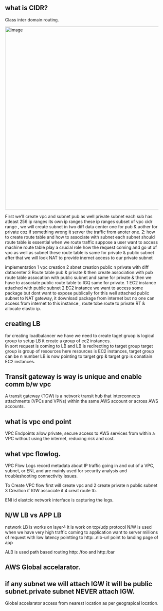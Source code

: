 ## what is CIDR?
Class inter domain routing.

<img width="870" height="601" alt="image" src="https://github.com/user-attachments/assets/f871cb26-8fd6-4988-9f2c-e223f8dc0314" />


First we'll create vpc and subnet pub as well private subnet each sub has atleast 256 ip ranges  its own ip ranges these ip ranges subset of vpc cidr range , we will create subnet in two diff data center one for pub & aother for private coz if something wrong it server the traffic from anoter one.
2: how to create route table and how to associate with subnet each subnet should  route table is essential when we route traffic suppose a user want to access machine 
route table play a crucial role how the request coming and go ut of vpc as well as subnet these route table is same for private & public subnet 
after that we will look NAT to provide inernet access to our private subnet   

implementation 1 vpc creation 2 sbnet creation public n private with diff datacenter 3 Route table pub & private & then create association with pub route table assocation with public subnet and same for private & then we have to associate public route table to IGQ same for private.
1 EC2 instance attached with public subnet 
2 EC2 instance we want to access some package but dont want to expose publically for this well attached public subnet to NAT gateway, it download package from internet but no one can access from internet to this instance , route tobe route to private RT & allocate elastic ip.  

## creating LB 
for creating loadbalancer we have we need to create taget gruop is logical group to setup LB it create a group of ec2 instances.  
In sort request is coming to LB and LB is redirecting to target group target group is group of resources here resources is EC2 instances, target group can be n number LB is now pointing to target grp & target grp is conatiain EC2 instances.

## Transit gateway is way is unique and enable comm b/w vpc

A transit gateway (TGW) is a network transit hub that interconnects attachments (VPCs and VPNs) within the same AWS account or across AWS accounts.

## what is vpc end point 

VPC Endpoints allow private, secure access to AWS services from within a VPC without using the internet, reducing risk and cost.  

## what vpc flowlog.

VPC Flow Logs record metadata about IP traffic going in and out of a VPC, subnet, or ENI, and are mainly used for security analysis and troubleshooting connectivity issues.  

To Create VPC flow first will create vpc and 2 create private n public subnet 3 Creation if IGW associate it 4 creat route tb. 

ENI id elastcic network interface is capturing the logs.  

## N/W LB vs APP LB 

network LB is works on layer4 it is work on tcp/udp protocol N/W is used when we have very high traffic coming to application want to server millions of request with low latency  pointting to http:..nlb-url  point to landing page of app

ALB is used path based routing  http: /foo and http:/bar

## AWS Global accelarator.

## if any subnet we will attach IGW it will be public subnet.private subnet NEVER attach IGW.  

Global accelarator access from  nearest location as per geograpical location.




